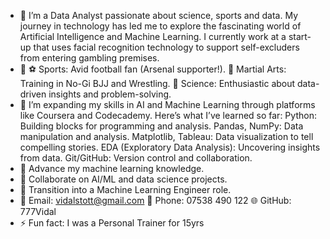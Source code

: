 - 👋 I’m a Data Analyst passionate about science, sports and data.
  My journey in technology has led me to explore the fascinating world of Artificial Intelligence and Machine Learning.
  I currently work at a start-up that uses facial recognition technology to support self-excluders from entering gambling premises.
- 👀 ⚽ Sports: Avid football fan (Arsenal supporter!).
  🥋 Martial Arts: Training in No-Gi BJJ and Wrestling.
  🔬 Science: Enthusiastic about data-driven insights and problem-solving.
- 🌱 I’m expanding my skills in AI and Machine Learning through platforms like Coursera and Codecademy. Here’s what I’ve learned so far:
  Python: Building blocks for programming and analysis.
  Pandas, NumPy: Data manipulation and analysis.
  Matplotlib, Tableau: Data visualization to tell compelling stories.
  EDA (Exploratory Data Analysis): Uncovering insights from data.
  Git/GitHub: Version control and collaboration.
- 🌱 Advance my machine learning knowledge.
- 💞 Collaborate on AI/ML and data science projects.
- 🚀 Transition into a Machine Learning Engineer role.
- 📧 Email: vidalstott@gmail.com
  📱 Phone: 07538 490 122
  🌐 GitHub: 777Vidal
- ⚡ Fun fact: I was a Personal Trainer for 15yrs
